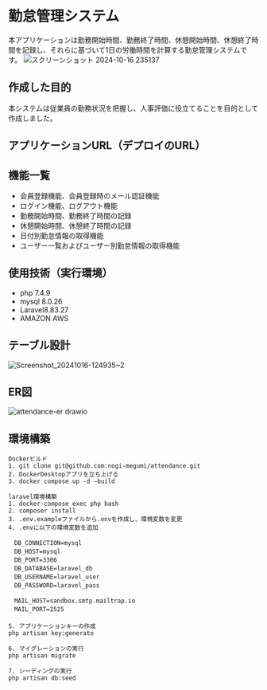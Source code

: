 # 勤怠管理システム
本アプリケーションは勤務開始時間、勤務終了時間、休憩開始時間、休憩終了時間を記録し、それらに基づいて1日の労働時間を計算する勤怠管理システムです。
![スクリーンショット 2024-10-16 235137](https://github.com/user-attachments/assets/c3cf2dc1-b5c3-4eb0-998d-309e25ff973e)


## 作成した目的
本システムは従業員の勤務状況を把握し、人事評価に役立てることを目的として作成しました。

## アプリケーションURL（デプロイのURL）

## 機能一覧
  - 会員登録機能、会員登録時のメール認証機能
  - ログイン機能、ログアウト機能
  - 勤務開始時間、勤務終了時間の記録
  - 休憩開始時間、休憩終了時間の記録
  - 日付別勤怠情報の取得機能
  - ユーザー一覧およびユーザー別勤怠情報の取得機能
  
## 使用技術（実行環境）
  - php 7.4.9
  - mysql 8.0.26
  - Laravel8.83.27
  - AMAZON AWS
  
## テーブル設計
![Screenshot_20241016-124935~2](https://github.com/user-attachments/assets/1225abc1-85d5-47fa-b8bd-1cc57ce03f34)

  
## ER図
![attendance-er drawio](https://github.com/user-attachments/assets/a1a32f40-6b36-4666-a4fe-ebb28a5573e5)

  
## 環境構築
    Dockerビルド
    1. git clone git@github.com:nogi-megumi/attendance.git
    2. DockerDesktopアプリを立ち上げる
    3. docker compose up -d —build
  
    laravel環境構築  
    1. docker-compose exec php bash
    2. composer install
    3. .env.exampleファイルから.envを作成し、環境変数を変更
    4. .envに以下の環境変数を追加
    
    　DB_CONNECTION=mysql
    　DB_HOST=mysql
    　DB_PORT=3306
    　DB_DATABASE=laravel_db
    　DB_USERNAME=laravel_user
    　DB_PASSWORD=laravel_pass
  
    　MAIL_HOST=sandbox.smtp.mailtrap.io
    　MAIL_PORT=2525
    　       
    5. アプリケーションキーの作成
    php artisan key:generate
    
    6. マイグレーションの実行
    php artisan migrate
    
    7. シーディングの実行
    php artisan db:seed
